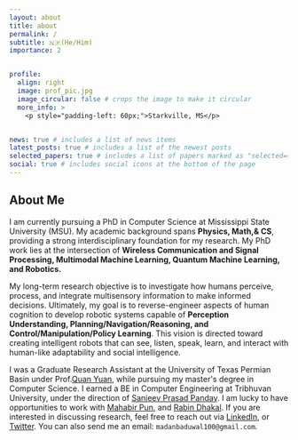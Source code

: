 ```yaml
---
layout: about
title: about
permalink: /
subtitle: 🇳🇵(He/Him)
importance: 2


profile:
  align: right
  image: prof_pic.jpg
  image_circular: false # crops the image to make it circular
  more_info: >
    <p style="padding-left: 60px;">Starkville, MS</p>


news: true # includes a list of news items
latest_posts: true # includes a list of the newest posts
selected_papers: true # includes a list of papers marked as "selected={true}"
social: true # includes social icons at the bottom of the page
---
```


## About Me
I am currently pursuing a PhD in Computer Science at Mississippi State University (MSU). My academic background spans **Physics, Math,& CS**, providing a strong interdisciplinary foundation for my research. My PhD work lies at the intersection of **Wireless Communication and Signal Processing, Multimodal Machine Learning, Quantum Machine Learning, and Robotics.** 

My long-term research objective is to investigate how humans perceive, process, and integrate multisensory information to make informed decisions. Ultimately, my goal is to reverse-engineer aspects of human cognition to develop robotic systems capable of **Perception Understanding, Planning/Navigation/Reasoning, and Control/Manipulation/Policy Learning**. This vision is directed toward creating intelligent robots that can see, listen, speak, learn, and interact with human-like adaptability and social intelligence.

I was a Graduate Research Assistant at the University of Texas Permian Basin under Prof.[Quan Yuan](https://www.utpb.edu/directory/faculty-staff/yuan_q), while pursuing my master's degree in Computer Science.
I earned a BE in Computer Engineering at Tribhuvan University, under the direction of [Sanjeev Prasad Panday](https://scholar.google.com/citations?user=oTWWLT8AAAAJ&hl=en). I am lucky to have opportunities to work with [Mahabir Pun](https://en.wikipedia.org/wiki/Mahabir_Pun), and [Rabin Dhakal](https://scholar.google.com/citations?user=i7ETIcsAAAAJ&hl=en). If you are interested in discussing research, feel free to reach out via [LinkedIn](https://www.linkedin.com/in/madanbaduwal), or [Twitter](https://twitter.com/MadanBaduwal1). You can also send me an email: ```madanbaduwal100@gmail.com```. 



